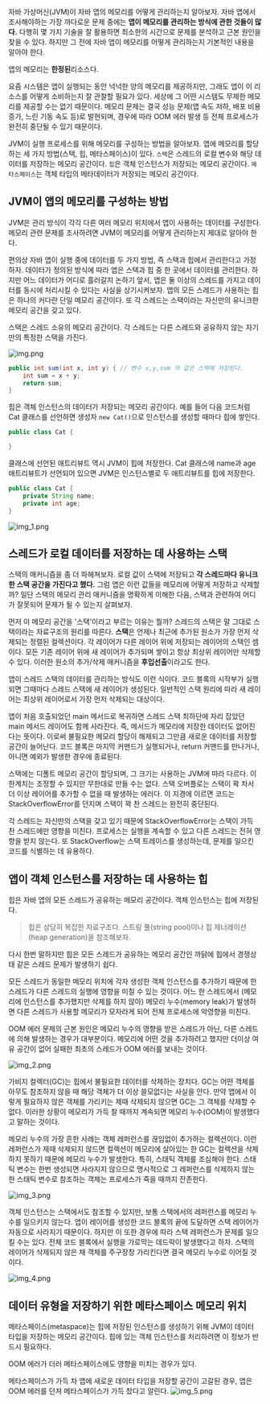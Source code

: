 <!-- Date: 2025-12-25 -->
<!-- Update Date: 2025-01-01 -->
<!-- File ID: 4e59f024-bb0b-4dd2-9a06-75ab4275a410 -->
<!-- Author: Seoyeon Jang -->


자바 가상머신(JVM)이 자바 앱의 메모리를 어떻게 관리하는지 알아보자.
자바 앱에서 조사해야하는 가장 까다로운 문제 중에는 **앱이 메모리를 관리하는 방식에 관한 것들이 많다.**
다행히 몇 가지 기술을 잘 활용하면 최소한의 시간으로 문제를 분석하고 근본 원인을 찾을 수 있다.
하지만 그 전에 자바 앱이 메모리를 어떻게 관리하는지 기본적인 내용을 알아야 한다.

앱의 메모리는 **한정된**리소스다.

요즘 시스템은 앱이 실행되는 동안 넉넉한 양의 메모리를 제공하지만, 그래도 앱이 이 리소스를 어떻게 소비하는지 잘 관찰할 필요가 있다.
세상에 그 어떤 시스템도 무제한 메모리를 제공할 수는 없기 때문이다. 메모리 문제는 결국 성능 문제(앱 속도 저하, 배포 비용 증가, 느린 기동 속도 등)로 발현되며,
경우에 따라 OOM 에러 발생 등 전체 프로세스가 완전히 중단될 수 있기 때문이다.

JVM이 실행 프로세스를 위해 메모리를 구성하는 방법을 알아보자.
앱에 메모리를 할당하는 세 가지 방법(스택, 힙, 메타스페이스)이 있다.
`스택`은 스레드의 로컬 변수와 해당 데이터를 저장하는 메모리 공간이다.
`힙`은 객체 인스턴스가 저장되는 메모리 공간이다.
`메타스페이스`는 객체 타입의 메타데이터가 저장되는 메모리 공간이다.

## JVM이 앱의 메모리를 구성하는 방법

JVM은 관리 방식이 각각 다른 여러 메모리 위치에서 앱이 사용하는 데이터를 구성한다.
메모리 관련 문제를 조사하려면 JVM이 메모리를 어떻게 관리하는지 제대로 알아야 한다.

편의상 자바 앱이 실행 중에 데이터를 두 가지 방법, 즉 스택과 힙에서 관리한다고 가정하자.
데이터가 정의된 방식에 따라 앱은 스택과 힙 중 한 곳에서 데이터를 관리한다.
하지만 어느 데이터가 어디로 흘러갈지 논하기 앞서, 앱은 둘 이상의 스레드를 가지고 데이터를 동시에 처리시킬 수
있다는 사실을 상기시켜보자. 앱의 모든 스레드가 사용하는 힙은 하나의 커다란 단일 메모리 공간이다.
또 각 스레드는 스택이라는 자신만의 유니크한 메모리 공간을 갖고 있다.

스택은 스레드 소유의 메모리 공간이다. 각 스레드는 다른 스레드와 공유하지 않는 자기만의 특정한 스택을 가진다.

![img.png](img.png)

```java
public int sum(int x, int y) { // 변수 x,y,sum 의 값은 스택에 저장된다.
    int sum = x + y;
    return sum;
}
```

힙은 객체 인스턴스의 데이터가 저장되는 메모리 공간이다. 예를 들어 다음 코드처럼 Cat 클래스를 선언하면
생성자 `new Cat()`으로 인스턴스를 생성할 때마다 힙에 쌓인다.

```java
public class Cat {

}
```

클래스에 선언된 애트리뷰트 역시 JVM이 힙에 저장한다. Cat 클래스에 name과 age 애트리뷰트가 선언되어 있으면
JVM은 인스턴스별로 두 애트리뷰트를 힙에 저장한다.

```java
public class Cat {
    private String name;
    private int age;
}
```

![img_1.png](img_1.png)

## 스레드가 로컬 데이터를 저장하는 데 사용하는 스택

스택의 매커니즘을 좀 더 파헤쳐보자. 로컬 값이 스택에 저장되고 **각 스레드마다 유니크한 스택 공간을 가진다고 했다.**
그럼 앱은 이런 값들을 메모리에 어떻게 저장하고 삭제할까? 일단 스택의 메모리 관리 매커니즘을 명확하게 이해한 다음, 스택과 관련하여 어디가 잘못되어
문제가 될 수 있는지 살펴보자.

먼저 이 메모리 공간을 '스택'이라고 부르는 이유는 뭘까?
스레드의 스택은 말 그대로 스택이라는 자료구조의 원리를 따른다.
**스택**은 언제나 최근에 추가된 원소가 가장 먼저 삭제되는 정렬된 컬렉션이다.
각 레이어가 다른 레이어 위에 저장되는 레이어의 스택인 셈이다. 모든 기존 레이어 위에 새 레이어가 추가되며 쌓이고
항상 최상위 레이어만 삭제할 수 있다. 이러한 원소의 추가/삭제 매커니즘을 **후입선출**이라고도 한다.

앱이 스레드 스택의 데이터를 관리하는 방식도 이런 식이다. 코드 블록의 시작부가 실행되면 그때마다 스레드 스택에
새 레이어가 생성된다. 일반적인 스택 원리에 따라 새 레이어는 최상위 레이어로서 가장 먼저 삭제되는 대상이다.

앱이 처음 호출되었던 main 메서드로 복귀하면 스레드 스택 최하단에 자리 잡았던 main 메서드 레이어도 함께 사라진다.
즉, 메서드가 메모리에 저장한 데이터도 없어진다는 뜻이다. 이로써 불필요한 메모리 할당이 해제되고 그만큼 새로운 데이터를
저장할 공간이 늘어난다. 코드 블록은 마지막 커맨드가 실행되거나, return 커맨드를 만나거나, 아니면 예외가 발생한 경우에 종료된다.

스택에는 디폴트 메모리 공간이 할당되며, 그 크기는 사용하는 JVM에 따라 다르다. 이 한계치는 조정할 수 있지만 무한대로 만들 수는 없다.
스택 오버플로는 스택이 꽉 차서 더 이상 레이어를 추가할 수 없을 때 발생하는 에러다.
이 지경에 이르면 코드는 StackOverflowError를 던지며 스택이 꽉 찬 스레드는 완전히 중단된다.

각 스레드는 자신만의 스택을 갖고 있기 때문에 StackOverflowError는 스택이 가득 찬 스레드에만 영향을 미친다.
프로세스는 실행을 계속할 수 있고 다른 스레드는 전혀 영향을 받지 않는다. 또 StackOverflow는 스택 트레이스를 생성하는데,
문제를 일으킨 코드를 식별하는 데 유용하다.

## 앱이 객체 인스턴스를 저장하는 데 사용하는 힙

힙은 자바 앱의 모든 스레드가 공유하는 메모리 공간이다. 객체 인스턴스는 힙에 저장된다.

> 힙은 상당히 복잡한 자료구조다. 스트링 풀(string pool)이나 힙 제너레이션(heap generation)을 참조해보자.

다시 한번 말하지만 힙은 모든 스레드가 공유하는 메모리 공간인 까닭에 힙에서 경쟁상태 같은 스레드 문제가 발생하기 쉽다.

모든 스레드가 동일한 메모리 위치에 각자 생성한 객체 인스턴스를 추가하기 때문에 한 스레드가 다른 스레드의 실행에 영향을 미칠 수 있는 것이다.
어느 한 스레드에서 (메모리에 인스턴스를 추가했지만 삭제를 하지 않아) 메모리 누수(memory leak)가 발생하면 다른 스레드가 사용할 메모리가 모자라게 되어
전체 프로세스에 악영향을 미친다.

OOM 에러 문제의 근본 원인은 메모리 누수의 영향을 받은 스레드가 아닌, 다른 스레드에 의해 발생하는 경우가 대부분이다.
메모리에 어떤 것을 추가하려고 했지만 더이상 여유 공간이 없어 실패한 최초의 스레드가 OOM 에러를 보내는 것이다.

![img_2.png](img_2.png)

가비지 컬렉터(GC)는 힙에서 불필요한 데이터를 삭제하는 장치다.
GC는 어떤 객체를 아무도 참조하지 않을 때 해당 객체가 더 이상 쓸모없다는 사실을 안다.
만약 앱에서 이렇게 필요하지 않은 객체를 가리키는 제때 삭제되지 않으면 GC는 그 객체를 삭제할 수 없다.
이러한 상황이 메모리가 가득 찰 때까지 계속되면 메모리 누수(OOM)이 발생했다고 말하는 것이다.

메모리 누수의 가장 흔한 사례는 객체 레퍼런스를 끊임없이 추가하는 컬렉션이다. 이런 레퍼런스가 제때 삭제되지 않드면
컬렉션이 메모리에 살아있는 한 GC는 컬렉션을 삭제하지 못하기 때문에 메모리 누수가 발생한다. 특히, 스태틱 객체를 조심해야 한다.
스태틱 변수는 한번 생성되면 사라지지 않으므로 명시적으로 그 레퍼런스를 삭제하지 않는 한 스태틱 변수로 참조하는 객체는 프로세스가 죽을 때까지 잔존한다.

![img_3.png](img_3.png)

객체 인스턴스는 스택에서도 참조할 수 있지만, 보통 스택에서의 레퍼런스를 메모리 누수를 일으키지 않는다.
앱이 레이어를 생성한 코드 블록의 끝에 도달하면 스택 레이어가 자동으로 사라지기 때문이다.
하지만 이 또한 경우에 따라 스택 레퍼런스가 문제를 일으킬 수는 있다.
전체 코드 블록에서 실행을 가로막는 데드락이 발생했다고 하자.
스택의 레이어가 삭제되지 않은 채 객체를 주구장창 가리킨다면 결국 메모리 누수로 이어질 것이다.

![img_4.png](img_4.png)

## 데이터 유형을 저장하기 위한 메타스페이스 메모리 위치

메타스페이스(metaspace)는 힙에 저장된 인스턴스를 생성하기 위해 JVM이 데이터 타입을 저장하는 메모리 공간이다.
힙에 있는 객체 인스턴스를 처리하려면 이 정보가 반드시 필요하다.

OOM 에러가 더러 메타스페이스에도 영향을 미치는 경우가 있다.

메타스페이스가 가득 차 앱에 새로운 데이터 타입을 저장할 공간이 고갈된 경우, 앱은 OOM 에러를 던져 메타스페이스가 가득 찼다고 알린다.
![img_5.png](img_5.png)